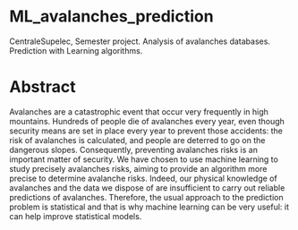 # ML_avalanches_prediction
CentraleSupelec, Semester project. 
Analysis of avalanches databases. Prediction with Learning algorithms.

# Abstract
Avalanches are a catastrophic event that occur very frequently in high mountains. 
Hundreds of people die of avalanches every year, even though security means are set in place every year to prevent those accidents: 
the risk of avalanches is calculated, and people are deterred to go on the dangerous slopes. 
Consequently, preventing avalanches risks is an important matter of security. 
We have chosen to use machine learning to study precisely avalanches risks, aiming to provide an algorithm more precise to determine avalanche risks. 
Indeed, our physical knowledge of avalanches and the data we dispose of are insufficient to carry out reliable predictions of avalanches. 
Therefore, the usual approach to the prediction problem is statistical and that is why machine learning can be very useful: 
it can help improve statistical models.
